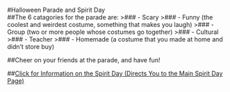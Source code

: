<br/>
#Halloween Parade and Spirit Day
<br/>
##The 6 catagories for the parade are:
>### - Scary
>### - Funny (the coolest and weirdest costume, something that makes you laugh)
>### - Group (two or more people whose costumes go together)
>### - Cultural
>### - Teacher
>### - Homemade (a costume that you made at home and didn’t store buy)

##Cheer on your friends at the parade, and have fun!

##[Click for Information on the Spirit Day (Directs You to the Main Spirit Day Page)](#showYourSpirit.md)
